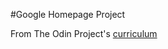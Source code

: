 #Google Homepage Project

From The Odin Project's [curriculum](http://www.theodinproject.com/courses/web-development-101/lessons/html-css)

